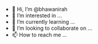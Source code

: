 - 👋 Hi, I’m @bhawanirah
- 👀 I’m interested in ...
- 🌱 I’m currently learning ...
- 💞️ I’m looking to collaborate on ...
- 📫 How to reach me ...

<!---
bhawanirah/bhawanirah is a ✨ special ✨ repository because its `README.md` (this file) appears on your GitHub profile.
You can click the Preview link to take a look at your changes.
--->
